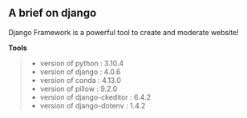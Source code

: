 ## A brief on django
Django Framework is a powerful tool to create and moderate website! 

**Tools**
> - version of python : 3.10.4
> - version of django : 4.0.6
> - version of conda : 4.13.0
> - version of pillow : 9.2.0
> - version of django-ckeditor : 6.4.2
> - version of django-dotenv : 1.4.2

